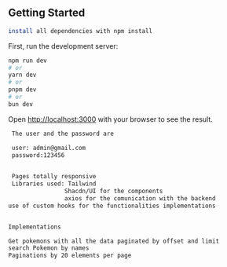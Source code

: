 

## Getting Started
```bash
install all dependencies with npm install 

```
First, run the development server:

```bash
npm run dev
# or
yarn dev
# or
pnpm dev
# or
bun dev
```

Open [http://localhost:3000](http://localhost:3000) with your browser to see the result.

```bash
 The user and the password are 

 user: admin@gmail.com
 password:123456
 

````


```bash
 Pages totally responsive 
 Libraries used: Tailwind
                Shacdn/UI for the components 
                axios for the comunication with the backend 
use of custom hooks for the functionalities implementations


Implementations 

Get pokemons with all the data paginated by offset and limit 
search Pokemon by names
Paginations by 20 elements per page 

 

````

